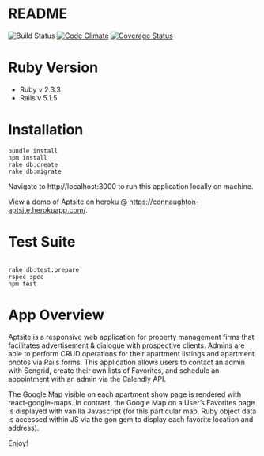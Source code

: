 # README
![Build Status](https://codeship.com/projects/c8882dc0-fe33-0135-2759-12381a098dca/status?branch=master)
 [![Code Climate](https://codeclimate.com/github/tj28601/Aptsite/badges/gpa.svg)](https://codeclimate.com/github/tj28601/Aptsite)
 [![Coverage Status](https://coveralls.io/repos/github/tj28601/Aptsite/badge.png?branch=master)](https://coveralls.io/github/tj28601/Aptsite?branch=master)

# Ruby Version
* Ruby v 2.3.3
* Rails v 5.1.5

# Installation
```
bundle install
npm install
rake db:create
rake db:migrate
```
Navigate to http://localhost:3000 to run this application locally on machine.

View a demo of Aptsite on heroku @ https://connaughton-aptsite.herokuapp.com/.

# Test Suite
```

rake db:test:prepare
rspec spec
npm test
```
# App Overview

Aptsite is a responsive web application for property management firms that facilitates advertisement & dialogue with prospective clients. Admins are able to perform CRUD operations for their apartment listings and apartment photos via Rails forms. This application allows users to contact an admin with Sengrid, create their own lists of Favorites, and schedule an appointment with an admin via the Calendly API.

The Google Map visible on each apartment show page is rendered with react-google-maps. In contrast, the Google Map on a User’s Favorites page is displayed with vanilla Javascript (for this particular map,  Ruby object data is accessed within JS via the gon gem to display each favorite location and address).

Enjoy!

<!-- Aptsite is a responsive web application for property management firms that facilitates advertisement & dialogue with prospective clients. Admins are able to perform CRUD operations for their apartment listings and apartment photos via Rails forms. This application allows users to contact admins via Sengrid, create their own lists of Favorites, and schedule appointments with an admin via the Calendly API. -->



<!-- # App Overview
Aptsite is web application for landlords and property management firms created to facilitate advertisement & dialogue between prospective clients   This application allows users to contact an admin, create their own lists of Favorites, and schedule an appointment with an admin via the Calendly API.
* In order to create a favorites list, create an account & log in.
* U
This README would normally document whatever steps are necessary to get the
application up and running.

Things you may want to cover:

* Ruby version

* System dependencies

* Configuration

* Database creation

* Database initialization

* How to run the test suite

* Services (job queues, cache servers, search engines, etc.)

* Deployment instructions

* ... -->
